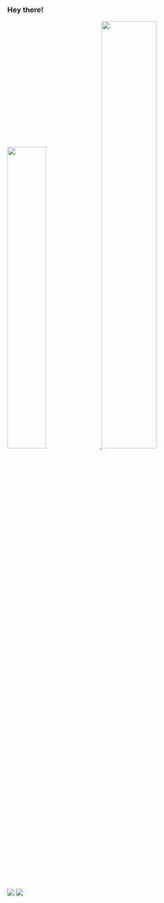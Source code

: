 ### Hey there!
<!--
- 🔭 I’m currently working on ...
- 🌱 I’m currently learning ...
- 👯 I’m looking to collaborate on ...
- 🤔 I’m looking for help with ...
- 💬 Ask me about ...
- 📫 How to reach me: ...
- 😄 Pronouns: ...
- ⚡ Fun fact: ...
-->

<div>
  <a href="https://github.com/igordrsilva">
    <img height="42%" src="https://github-readme-stats-omega-rosy-44.vercel.app/api?username=igordrsilva&show_icons=true&theme=transparent&include_all_commits=true&count_private=true&icon_color=808080&title_color=ffffff&text_color=C0C0C0" />
    <img height="50%" src="https://github-readme-stats-omega-rosy-44.vercel.app/api/top-langs/?username=igordrsilva&layout=compact&lagns-count=16&theme=transparent&icon_color=808080&title_color=ffffff&text_color=C0C0C0"" />
  </a>
</div>

##

<div>
  <a href="mailto:igdouglas.silva@gmail.com"  target="_blank"><img src="https://img.shields.io/badge/Gmail-D14836?style=for-the-badge&logo=gmail&logoColor=white" /></a>
  <a href="https://www.linkedin.com/in/igordrsilva/"><img src="https://img.shields.io/badge/LinkedIn-0077B5?style=for-the-badge&logo=linkedin&logoColor=white" /></a>
</div> 
